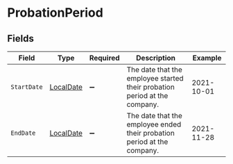 # ProbationPeriod


## Fields

| Field                                                                     | Type                                                                      | Required                                                                  | Description                                                               | Example                                                                   |
| ------------------------------------------------------------------------- | ------------------------------------------------------------------------- | ------------------------------------------------------------------------- | ------------------------------------------------------------------------- | ------------------------------------------------------------------------- |
| `StartDate`                                                               | [LocalDate](https://nodatime.org/3.1.x/api/NodaTime.LocalDate.html)       | :heavy_minus_sign:                                                        | The date that the employee started their probation period at the company. | 2021-10-01                                                                |
| `EndDate`                                                                 | [LocalDate](https://nodatime.org/3.1.x/api/NodaTime.LocalDate.html)       | :heavy_minus_sign:                                                        | The date that the employee ended their probation period at the company.   | 2021-11-28                                                                |